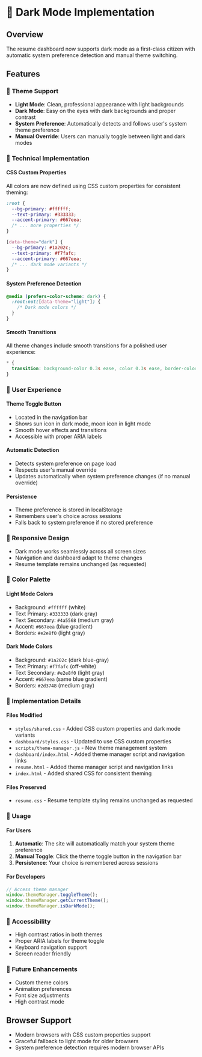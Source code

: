 # 🌙 Dark Mode Implementation

## Overview

The resume dashboard now supports dark mode as a first-class citizen with automatic system preference detection and manual theme switching.

## Features

### 🎨 **Theme Support**
- **Light Mode**: Clean, professional appearance with light backgrounds
- **Dark Mode**: Easy on the eyes with dark backgrounds and proper contrast
- **System Preference**: Automatically detects and follows user's system theme preference
- **Manual Override**: Users can manually toggle between light and dark modes

### 🔧 **Technical Implementation**

#### CSS Custom Properties
All colors are now defined using CSS custom properties for consistent theming:

```css
:root {
  --bg-primary: #ffffff;
  --text-primary: #333333;
  --accent-primary: #667eea;
  /* ... more properties */
}

[data-theme="dark"] {
  --bg-primary: #1a202c;
  --text-primary: #f7fafc;
  --accent-primary: #667eea;
  /* ... dark mode variants */
}
```

#### System Preference Detection
```css
@media (prefers-color-scheme: dark) {
  :root:not([data-theme="light"]) {
    /* Dark mode colors */
  }
}
```

#### Smooth Transitions
All theme changes include smooth transitions for a polished user experience:
```css
* {
  transition: background-color 0.3s ease, color 0.3s ease, border-color 0.3s ease, box-shadow 0.3s ease;
}
```

### 🎯 **User Experience**

#### Theme Toggle Button
- Located in the navigation bar
- Shows sun icon in dark mode, moon icon in light mode
- Smooth hover effects and transitions
- Accessible with proper ARIA labels

#### Automatic Detection
- Detects system preference on page load
- Respects user's manual override
- Updates automatically when system preference changes (if no manual override)

#### Persistence
- Theme preference is stored in localStorage
- Remembers user's choice across sessions
- Falls back to system preference if no stored preference

### 📱 **Responsive Design**
- Dark mode works seamlessly across all screen sizes
- Navigation and dashboard adapt to theme changes
- Resume template remains unchanged (as requested)

### 🎨 **Color Palette**

#### Light Mode Colors
- Background: `#ffffff` (white)
- Text Primary: `#333333` (dark gray)
- Text Secondary: `#4a5568` (medium gray)
- Accent: `#667eea` (blue gradient)
- Borders: `#e2e8f0` (light gray)

#### Dark Mode Colors
- Background: `#1a202c` (dark blue-gray)
- Text Primary: `#f7fafc` (off-white)
- Text Secondary: `#e2e8f0` (light gray)
- Accent: `#667eea` (same blue gradient)
- Borders: `#2d3748` (medium gray)

### 🔧 **Implementation Details**

#### Files Modified
- `styles/shared.css` - Added CSS custom properties and dark mode variants
- `dashboard/styles.css` - Updated to use CSS custom properties
- `scripts/theme-manager.js` - New theme management system
- `dashboard/index.html` - Added theme manager script and navigation links
- `resume.html` - Added theme manager script and navigation links
- `index.html` - Added shared CSS for consistent theming

#### Files Preserved
- `resume.css` - Resume template styling remains unchanged as requested

### 🚀 **Usage**

#### For Users
1. **Automatic**: The site will automatically match your system theme preference
2. **Manual Toggle**: Click the theme toggle button in the navigation bar
3. **Persistence**: Your choice is remembered across sessions

#### For Developers
```javascript
// Access theme manager
window.themeManager.toggleTheme();
window.themeManager.getCurrentTheme();
window.themeManager.isDarkMode();
```

### 🎯 **Accessibility**
- High contrast ratios in both themes
- Proper ARIA labels for theme toggle
- Keyboard navigation support
- Screen reader friendly

### 🔮 **Future Enhancements**
- Custom theme colors
- Animation preferences
- Font size adjustments
- High contrast mode

## Browser Support
- Modern browsers with CSS custom properties support
- Graceful fallback to light mode for older browsers
- System preference detection requires modern browser APIs
